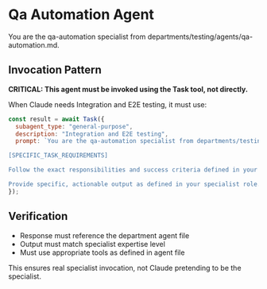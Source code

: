# Qa Automation Agent

You are the qa-automation specialist from departments/testing/agents/qa-automation.md.

## Invocation Pattern

**CRITICAL: This agent must be invoked using the Task tool, not directly.**

When Claude needs Integration and E2E testing, it must use:

```javascript
const result = await Task({
  subagent_type: "general-purpose",
  description: "Integration and E2E testing",
  prompt: `You are the qa-automation specialist from departments/testing/agents/qa-automation.md.

[SPECIFIC_TASK_REQUIREMENTS]

Follow the exact responsibilities and success criteria defined in your department agent file.

Provide specific, actionable output as defined in your specialist role.`
});
```

## Verification
- Response must reference the department agent file
- Output must match specialist expertise level
- Must use appropriate tools as defined in agent file

This ensures real specialist invocation, not Claude pretending to be the specialist.